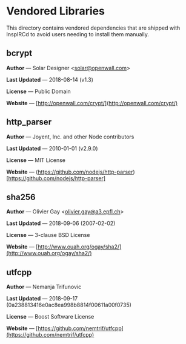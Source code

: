 # Vendored Libraries

This directory contains vendored dependencies that are shipped with InspIRCd to avoid users needing to install them manually.

## bcrypt

**Author** &mdash; Solar Designer &lt;solar@openwall.com&gt;

**Last Updated** &mdash; 2018-08-14 (v1.3)

**License** &mdash; Public Domain

**Website** &mdash; [http://openwall.com/crypt/](http://openwall.com/crypt/)

## http_parser

**Author** &mdash; Joyent, Inc. and other Node contributors

**Last Updated** &mdash; 2010-01-01 (v2.9.0)

**License** &mdash; MIT License

**Website** &mdash; (https://github.com/nodejs/http-parser)[https://github.com/nodejs/http-parser]

## sha256

**Author** &mdash; Olivier Gay &lt;olivier.gay@a3.epfl.ch&gt;

**Last Updated** &mdash; 2018-09-06 (2007-02-02)

**License** &mdash; 3-clause BSD License

**Website** &mdash; [http://www.ouah.org/ogay/sha2/](http://www.ouah.org/ogay/sha2/)

## utfcpp

**Author** &mdash; Nemanja Trifunovic

**Last Updated** &mdash; 2018-09-17 (0a238813416e0ac8ea998b8814f00611a00f0735)

**License** &mdash; Boost Software License

**Website** &mdash; [https://github.com/nemtrif/utfcpp](https://github.com/nemtrif/utfcpp)
